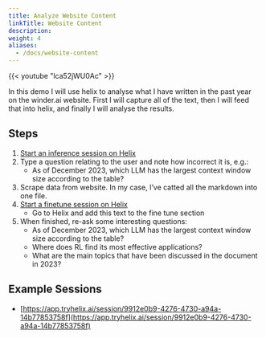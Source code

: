 ```yaml
---
title: Analyze Website Content
linkTitle: Website Content
description:
weight: 4
aliases:
  - /docs/website-content
---
```


{{< youtube "lca52jWU0Ac" >}}

In this demo I will use helix to analyse what I have written in the past year on the winder.ai website. First I will capture all of the text, then I will feed that into helix, and finally I will analyse the results.

## Steps

1. [Start an inference session on Helix](https://app.tryhelix.ai/?mode=inference&type=text)
2. Type a question relating to the user and note how incorrect it is, e.g.:
   * As of December 2023, which LLM has the largest context window size according to the table?
2. Scrape data from website. In my case, I’ve catted all the markdown into one file.
4. [Start a finetune session on Helix](https://app.tryhelix.ai/?mode=finetune&type=text)
   * Go to Helix and add this text to the fine tune section
5. When finished, re-ask some interesting questions:
   * As of December 2023, which LLM has the largest context window size according to the table?
   * Where does RL find its most effective applications?
   * What are the main topics that have been discussed in the document in 2023?

## Example Sessions
* [https://app.tryhelix.ai/session/9912e0b9-4276-4730-a94a-14b77853758f](https://app.tryhelix.ai/session/9912e0b9-4276-4730-a94a-14b77853758f)
